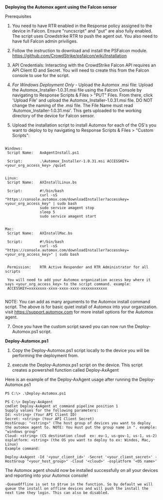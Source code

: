 **Deploying the Automox agent using the Falcon sensor**

Prerequisites

1. You need to have RTR enabled in the Response policy assigned to the device in Falcon. Ensure "runcscript" and "put" are also fully enabled. The script uses Crowdstrike RTR to push the agent out. You also need to have full Falcon admin priviliges.

2. Follow the instruction to download and install the PSFalcon module. https://github.com/CrowdStrike/psfalcon/wiki/Installation

3. API Credentials: Interacting with the CrowdStrike Falcon API requires an API Client ID and Secret. You will need to create this from the Falcon console to use for the script.

4. *For Windows Deployment Only* - Upload the Automox .msi file: Upload the Automox_Installer-1.0.31.msi file using the Falcon Console by navigating to Response Scripts & Files > "PUT" Files. From there, click 'Upload File' and upload the Automox_Installer-1.0.31.msi file. DO NOT change the naming of the .msi file. The File Name must read 'Automox_Installer-1.0.31.msi'. This gets uploaded to the working directory of the device for Falcon sensor. 

5. Upload the installation script to install Automox for each of the OS's you want to deploy to by navigating to Response Scripts & Files > "Custom Scripts":

 
 ```
 
 Windows:
  Script Name:   AxAgentInstall.ps1
 
  Script:        .\Automox_Installer-1.0.31.msi ACCESSKEY=<your_org_access_key> /quiet
  
 
 Linux:
  Script Name:   AXInstallLinux.bs
 
  Script:        #!/bin/bash
                 curl -sS "https://console.automox.com/downloadInstaller?accesskey=<your_org_access_key" | sudo bash
                 sudo service amagent stop
                 sleep 5
                 sudo service amagent start 
 
 
 Mac: 
  Script Name:   AXInstallMac.bs
 
  Script:        #!/bin/bash
                 curl -sS "https://console.automox.com/downloadInstaller?accesskey=<your_org_access_key>" | sudo bash

 
  Permission:    RTR Active Responder and RTR Administrator for all scripts
  
  You will need to add your Automox organization access key where it says <your_org_access_key> to the script command. example:
  ACCESSKEY=xxxxxxxx-xxxx-xxxx-xxxx-xxxxxxxxxxxx
  
  ```

  NOTE: You can add as many arguments to the Automox install command script. The above is for basic quiet install of Automox into your organization. 
  visit https://support.automox.com for more install options for the Automox agent.
  

7. Once you have the custom script saved you can now run the Deploy-Automox.ps1 script.



**Deploy-Automox.ps1**
1. Copy the Deploy-Automox.ps1 script locally to the device you will be performing the deployment from.

2. execute the Deploy-Automox.ps1 script on the device. This script creates a powershell function called Deploy-AxAgent

  Here is an example of the Deploy-AxAgent usage after running the Deploy-Automox.ps1

  ```
  PS C:\> .\Deploy-Automox.ps1

  PS C:\> Deploy-AxAgent
  cmdlet Deploy-AxAgent at command pipeline position 1
  Supply values for the following parameters:
  Id: <string> (Your API Client ID)
  Secret: <string> (Your API Client Secret) 
  HostGroup: "<string>" (The host group of devices you want to deploy the automox agent to. NOTE: You must put the group name in ". example: "windows group"
  Cloud: <string> (CS destination cloud  ex: eu-1, us-gov-1, us-1, us-2)
  osplatform: <string> (the OS you want to deploy to ex: Windos, Mac, Linux)
  Example command:
  ```

  ```
  Deploy-AxAgent -Id '<your_client_id>' -Secret '<your_client_secret>' -HostGroup "<your_host_group>" -Cloud '<cloud>' -osplatform '<OS name>'
  ```

  The Automox agent should now be installed successfully on all your devices and reporting into your Automox console!

  ```
  -QueueOffline is set to $true in the function. So by default we will queue the install on offline devices and will push the install the next time they login. This can also be disabled.
